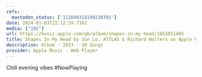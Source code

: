 ```yaml
---
refs:
  mastodon_status: ['111694314190230391']
date: 2024-01-03T22:12:59.716Z
media: ["192"]
url: https://music.apple.com/gb/album/shapes-in-my-head/1661051405
title: Shapes In My Head by Sun Lo, ATTLAS & Richard Walters on Apple Music
description: Album · 2023 · 10 Songs
provider: Apple Music - Web Player
---
```


Chill evening vibes #NowPlaying
